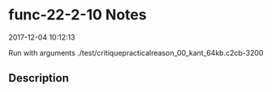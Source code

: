 # func-22-2-10 Notes

2017-12-04 10:12:13

Run with arguments ./test/critiquepracticalreason_00_kant_64kb.c2cb-3200 

## Description

